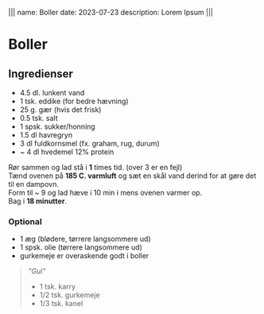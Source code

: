 |||
name: Boller
date: 2023-07-23
description: Lorem Ipsum
|||

# Boller

## Ingredienser
- 4.5 dl. lunkent vand
- 1 tsk. eddike (for bedre hævning)
- 25 g. gær (hvis det frisk)
- 0.5 tsk. salt
- 1 spsk. sukker/honning
- 1.5 dl havregryn
- 3 dl fuldkornsmel (fx. graham, rug, durum)
- ~ 4 dl hvedemel 12% protein

Rør sammen og lad stå i **1** times tid. (over 3 er en fejl)  
Tænd ovenen på **185 C. varmluft** og sæt en skål vand derind for at gøre det til en dampovn.  
Form til ~ 9 og lad hæve i 10 min i mens ovenen varmer op.  
Bag i **18 minutter**.  

### Optional
- 1 æg (blødere, tørrere langsommere ud)
- 1 spsk. olie (tørrere langsommere ud)
- gurkemeje er overaskende godt i boller

>  *"Gul"* 
> - 1 tsk. karry
> - 1/2 tsk. gurkemeje
> - 1/3 tsk. kanel
